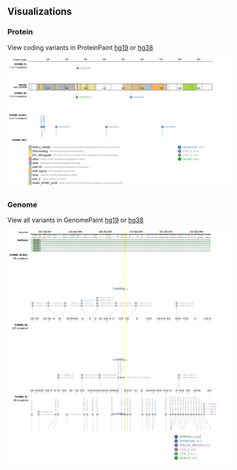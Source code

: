 ## Visualizations
### Protein
View coding variants in ProteinPaint [hg19](https://morinlab.github.io/LLMPP/GAMBL/NFKB1_protein.html)  or [hg38](https://morinlab.github.io/LLMPP/GAMBL/NFKB1_protein_hg38.html)

![](images/proteinpaint/NFKB1_NM_003998.svg)

### Genome
View all variants in GenomePaint [hg19](https://morinlab.github.io/LLMPP/GAMBL/NFKB1.html)  or [hg38](https://morinlab.github.io/LLMPP/GAMBL/NFKB1_hg38.html)

![](images/proteinpaint/NFKB1.svg)

